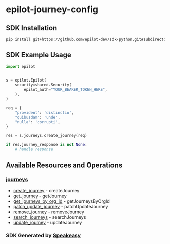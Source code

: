 # epilot-journey-config

<!-- Start SDK Installation -->
## SDK Installation

```bash
pip install git+https://github.com/epilot-dev/sdk-python.git#subdirectory=journey_config
```
<!-- End SDK Installation -->

## SDK Example Usage
<!-- Start SDK Example Usage -->
```python
import epilot


s = epilot.Epilot(
    security=shared.Security(
        epilot_auth="YOUR_BEARER_TOKEN_HERE",
    ),
)

req = {
    "provident": 'distinctio',
    "quibusdam": 'unde',
    "nulla": 'corrupti',
}

res = s.journeys.create_journey(req)

if res.journey_response is not None:
    # handle response
```
<!-- End SDK Example Usage -->

<!-- Start SDK Available Operations -->
## Available Resources and Operations


### [journeys](docs/journeys/README.md)

* [create_journey](docs/journeys/README.md#create_journey) - createJourney
* [get_journey](docs/journeys/README.md#get_journey) - getJourney
* [get_journeys_by_org_id](docs/journeys/README.md#get_journeys_by_org_id) - getJourneysByOrgId
* [patch_update_journey](docs/journeys/README.md#patch_update_journey) - patchUpdateJourney
* [remove_journey](docs/journeys/README.md#remove_journey) - removeJourney
* [search_journeys](docs/journeys/README.md#search_journeys) - searchJourneys
* [update_journey](docs/journeys/README.md#update_journey) - updateJourney
<!-- End SDK Available Operations -->

### SDK Generated by [Speakeasy](https://docs.speakeasyapi.dev/docs/using-speakeasy/client-sdks)
